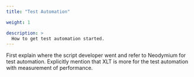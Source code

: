 ```yaml
---
title: "Test Automation"

weight: 1

description: >
  How to get test automation started.
---
```


First explain where the script developer went and refer to Neodymium for test automation. Explicitly mention that XLT is more for the test automation with measurement of performance.



